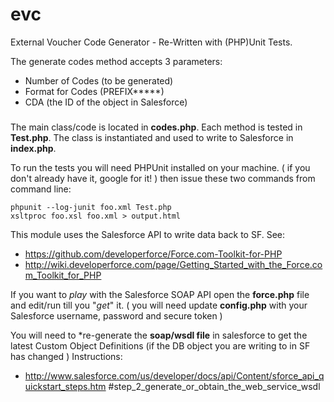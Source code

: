 evc
===

External Voucher Code Generator - Re-Written with (PHP)Unit Tests.

The generate codes method accepts 3 parameters:
 - Number of Codes (to be generated)
 - Format for Codes (PREFIX*****)
 - CDA (the ID of the object in Salesforce)
 
 ### 

The main class/code is located in **codes.php**. Each method is tested in **Test.php**.
The class is instantiated and used to write to Salesforce in **index.php**.

To run the tests you will need PHPUnit installed on your machine. ( if you don't already have it, google for it! ) then issue these two commands from command line:

	phpunit --log-junit foo.xml Test.php
	xsltproc foo.xsl foo.xml > output.html 

 
 This module uses the Salesforce API to write data back to SF. See: 
* https://github.com/developerforce/Force.com-Toolkit-for-PHP
* http://wiki.developerforce.com/page/Getting_Started_with_the_Force.com_Toolkit_for_PHP

If you want to *play* with the Salesforce SOAP API open the **force.php** file and edit/run till you "*get*" it.
( you will need update **config.php** with your Salesforce username, password and secure token )
   
You will need to *re-generate the **soap/wsdl file** in salesforce to get the latest Custom Object Definitions (if the DB object you are writing to in SF has changed ) Instructions:

* http://www.salesforce.com/us/developer/docs/api/Content/sforce_api_quickstart_steps.htm #step_2_generate_or_obtain_the_web_service_wsdl
